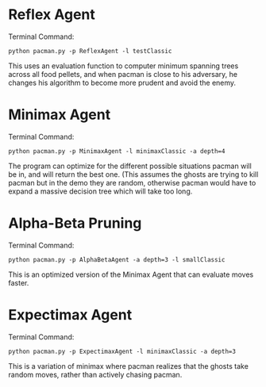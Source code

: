 Reflex Agent
============

Terminal Command: 

`python pacman.py -p ReflexAgent -l testClassic`

This uses an evaluation function to computer minimum spanning trees across all food pellets, and when pacman is close to his adversary, he changes his algorithm to become more prudent and avoid the enemy.


Minimax Agent
=============

Terminal Command:

`python pacman.py -p MinimaxAgent -l minimaxClassic -a depth=4`

The program can optimize for the different possible situations pacman will be in, and will return the best one. (This assumes the ghosts are trying to kill pacman but in the demo they are random, otherwise pacman would have to expand a massive decision tree which will take too long.

Alpha-Beta Pruning
==================

Terminal Command:

`python pacman.py -p AlphaBetaAgent -a depth=3 -l smallClassic`

This is an optimized version of the Minimax Agent that can evaluate moves faster.

Expectimax Agent
================

Terminal Command:

`python pacman.py -p ExpectimaxAgent -l minimaxClassic -a depth=3`

This is a variation of minimax where pacman realizes that the ghosts take random moves, rather than actively chasing pacman.